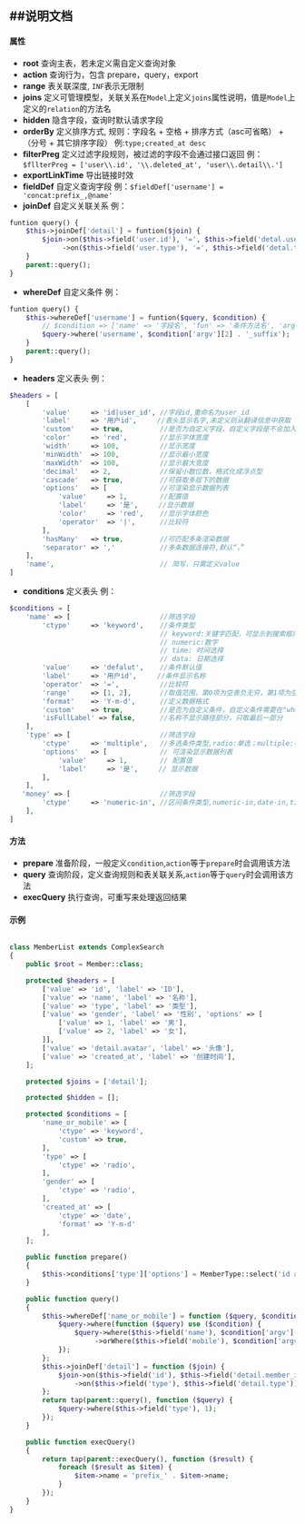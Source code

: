 ##说明文档
---

#### 属性

- **root**
  查询主表，若未定义需自定义查询对象
- **action**
  查询行为，包含 prepare，query，export
- **range**
  表关联深度, `INF`表示无限制
- **joins**
  定义可管理模型，关联关系在`Model`上定义`joins`属性说明，值是`Model`上定义的`relation`的方法名
- **hidden**
  隐含字段，查询时默认请求字段
- **orderBy**
  定义排序方式, 规则：字段名 + 空格 + 排序方式（asc可省略） + （分号 + 其它排序字段）
  例:`type;created_at desc`
- **filterPreg**
  定义过滤字段规则，被过滤的字段不会通过接口返回
  例：`$fllterPreg = ['user\\.id', '\\.deleted_at', 'user\\.detail\\.']`
- **exportLinkTime**
  导出链接时效
- **fieldDef**
  自定义查询字段 例：`$fieldDef['username'] = 'concat:prefix_,@name'`
- **joinDef**
  自定义关联关系 例：
```php
funtion query() {
    $this->joinDef['detail'] = funtion($join) {
        $join->on($this->field('user.id'), '=', $this->field('detal.user_id'))
             ->on($this->field('user.type'), '=', $this->field('detal.type'));
    }
    parent::query();
}
```
- **whereDef**
  自定义条件 例：
```php
funtion query() {
    $this->whereDef['username'] = funtion($query, $condition) {
    	// $condition => ['name' => '字段名', 'fun' => '条件方法名', 'argv' => ['字段', '比较符', '值', 'and|or']]
        $query->where('username', $condition['argv'][2] . '_suffix');
    }
    parent::query();
}
```
- **headers**
  定义表头 例：
```php
$headers = [
	[
    	'value'     => 'id|user_id', //字段id,重命名为user_id
        'label'     => '用户id',     //表头显示名字,未定义则从翻译信息中获取
        'custom'    => true,         //是否为自定义字段，自定义字段是不会加入查询，在返回结果时需要用户自己构造
        'color'     => 'red',        //显示字体宽度
        'width'     => 100,          //显示宽度
        'minWidth'  => 100,          //显示最小宽度
        'maxWidth'  => 100,          //显示最大宽度
        'decimal'   => 2,            //保留小数位数，格式化成浮点型
        'cascade'   => true,         //可获取多层下的数据
        'options'   => [             //可渲染显示数据列表
            'value'     => 1,        //配置值
            'label'     => '是',     //显示数据
            'color'     => 'red',    //显示字体颜色
            'operator'  => '|',      //比较符
        ],
        'hasMany'   => true,         //可匹配多条渲染数据
        'separator' => ','           //多条数据连接符,默认“，”
    ],
    'name',                          // 简写，只需定义value
]
```
- **conditions**
  定义表头 例：
```php
$conditions = [
	'name' => [                      //筛选字段
    	'ctype'     => 'keyword',    //条件类型
                                     // keyword:关键字匹配，可显示到搜索框内；
                                     // numeric:数字
                                     // time: 时间选择
                                     // data: 日期选择
        'value'     => 'defalut',    //条件默认值
        'label'     => '用户id',     //条件显示名称
        'operator'  => '=',          //比较符
        'range'     => [1, 2],       //取值范围，第0项为空表负无穷，第1项为空表正无穷
        'format'    => 'Y-m-d',      //定义数据格式
        'custom'    => true,         //是否为自定义条件，自定义条件需要在"whereDef"定义处理函数
        'isFullLabel' => false,      //名称不显示路径部分，只取最后一部分
    ],
    'type' => [                      //筛选字段
		'ctype'     => 'multiple',   //多选条件类型,radio:单选；multiple:可多选；tree-select：树形选择
        'options'   => [             // 可渲染显示数据列表
            'value'     => 1,        // 配置值
            'label'     => '是',     // 显示数据
        ],
    ],
   'money' => [                      //筛选字段
		'ctype'     => 'numeric-in', //区间条件类型,numeric-in,date-in,time-in
    ],
]
```

#### 方法

- **prepare**
  准备阶段，一般定义`condition`,`action`等于`prepare`时会调用该方法
- **query**
  查询阶段，定义查询规则和表关联关系,`action`等于`query`时会调用该方法
- **execQuery**
  执行查询，可重写来处理返回结果

#### 示例

```php

class MemberList extends ComplexSearch
{
    public $root = Member::class;

    protected $headers = [
        ['value' => 'id', 'label' => 'ID'],
        ['value' => 'name', 'label' => '名称'],
        ['value' => 'type', 'label' => '类型'],
        ['value' => 'gender', 'label' => '性别', 'options' => [
            ['value' => 1, 'label' => '男'],
            ['value' => 2, 'label' => '女'],
        ]],
        ['value' => 'detail.avatar', 'label' => '头像'],
        ['value' => 'created_at', 'label' => '创建时间'],
    ];

    protected $joins = ['detail'];

    protected $hidden = [];

    protected $conditions = [
        'name_or_mobile' => [
            'ctype' => 'keyword',
            'custom' => true,
        ],
        'type' => [
            'ctype' => 'radio',
        ],
        'gender' => [
            'ctype' => 'radio',
        ],
        'created_at' => [
            'ctype' => 'date',
            'format' => 'Y-m-d'
        ],
    ];

    public function prepare()
    {
        $this->conditions['type']['options'] = MemberType::select('id as value', 'name as lebel')->get();
    }

    public function query()
    {
        $this->whereDef['name_or_mobile'] = function ($query, $condition) {
            $query->where(function ($query) use ($condition) {
                $query->where($this->field('name'), $condition['argv'][2])
                     ->orWhere($this->field('mobile'), $condition['argv'][2]);
            });
        };
        $this->joinDef['detail'] = function ($join) {
            $join->on($this->field('id'), $this->field('detail.member_id'))
                ->on($this->field('type'), $this->field('detail.type'));
        };
        return tap(parent::query(), function ($query) {
            $query->where($this->field('type'), 1);
        });
    }

    public function execQuery()
    {
        return tap(parent::execQuery(), function ($result) {
            foreach ($result as $item) {
                $item->name = 'prefix_' . $item->name;
            }
        });
    }
}

```
